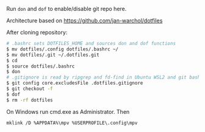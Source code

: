 Run `don` and `dof` to enable/disable git repo here.

Architecture based on https://github.com/jan-warchol/dotfiles

After cloning repository:

```bash
# .bashrc sets DOTFILES_HOME and sources don and dof functions
$ mv dotfiles/.config dotfiles/.bashrc ~/
$ mv dotfiles/.git ~/.dotfiles.git
$ cd
$ source dotfiles/.bashrc
$ don
# .gitignore is read by ripgrep and fd-find in Ubuntu WSL2 and git bash, so I need to use different file name
$ git config core.excludesFile .dotfiles.gitignore
$ git checkout -f
$ dof
$ rm -rf dotfiles
```

On Windows run cmd.exe as Administrator. Then

```
mklink /D %APPDATA%\mpv %USERPROFILE\.config\mpv
```
